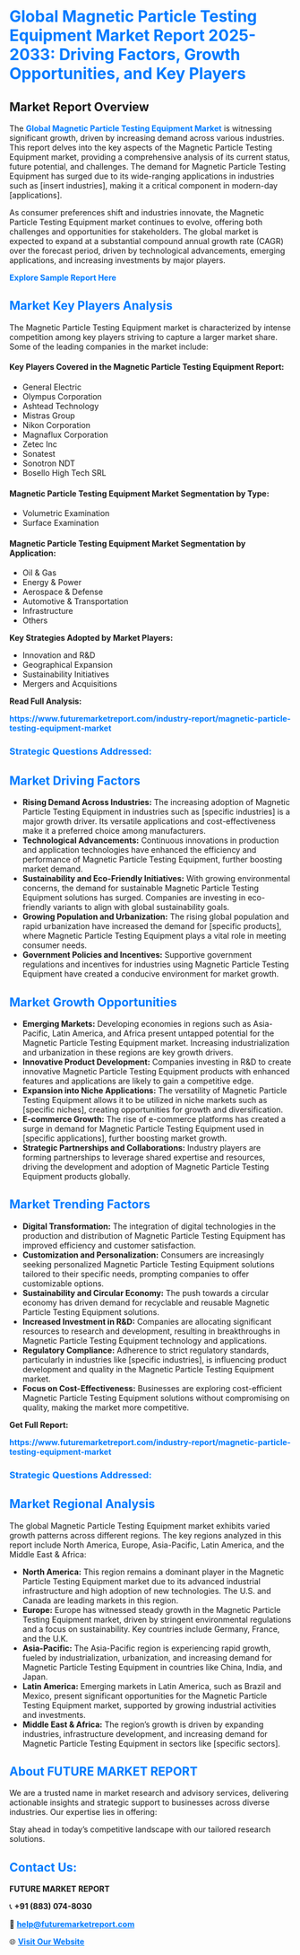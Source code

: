 <h1 style="color: #007BFF;">Global Magnetic Particle Testing Equipment Market Report 2025-2033: Driving Factors, Growth Opportunities, and Key Players</h1>

<section id="overview">
<h2>Market Report Overview</h2>
<p>The <a href="https://www.futuremarketreport.com/industry-report/magnetic-particle-testing-equipment-market" style="color: #007BFF; text-decoration: none;"><strong>Global Magnetic Particle Testing Equipment Market</strong></a> is witnessing significant growth, driven by increasing demand across various industries. This report delves into the key aspects of the Magnetic Particle Testing Equipment market, providing a comprehensive analysis of its current status, future potential, and challenges. The demand for Magnetic Particle Testing Equipment has surged due to its wide-ranging applications in industries such as [insert industries], making it a critical component in modern-day [applications].</p>
<p>As consumer preferences shift and industries innovate, the Magnetic Particle Testing Equipment market continues to evolve, offering both challenges and opportunities for stakeholders. The global market is expected to expand at a substantial compound annual growth rate (CAGR) over the forecast period, driven by technological advancements, emerging applications, and increasing investments by major players.</p>
</section>

<section id="overview">
<p><a href="https://www.futuremarketreport.com/request-sample/reportId=84174" style="color: #007BFF; text-decoration: none;"><strong>Explore Sample Report Here</strong></a></p>
</section>

<section id="key-players">
<h2 style="color: #007BFF;">Market Key Players Analysis</h2>
<p>The Magnetic Particle Testing Equipment market is characterized by intense competition among key players striving to capture a larger market share. Some of the leading companies in the market include:</p>
<h4>Key Players Covered in the Magnetic Particle Testing Equipment Report:</h4>
<ul><li>General Electric</li><li>Olympus Corporation</li><li>Ashtead Technology</li><li>Mistras Group</li><li>Nikon Corporation</li><li>Magnaflux Corporation</li><li>Zetec Inc</li><li>Sonatest</li><li>Sonotron NDT</li><li>Bosello High Tech SRL</li></ul>
<h4>Magnetic Particle Testing Equipment Market Segmentation by Type:</h4>
<ul><li>Volumetric Examination</li><li>Surface Examination</li></ul>

<h4>Magnetic Particle Testing Equipment Market Segmentation by Application:</h4>
<ul><li>Oil &amp; Gas</li><li>Energy &amp; Power</li><li>Aerospace &amp; Defense</li><li>Automotive &amp; Transportation</li><li>Infrastructure</li><li>Others</li></ul>
<p><strong>Key Strategies Adopted by Market Players:</strong></p>
<ul>
<li>Innovation and R&D</li>
<li>Geographical Expansion</li>
<li>Sustainability Initiatives</li>
<li>Mergers and Acquisitions</li>
</ul>
</section>

<section>
<p><strong>Read Full Analysis: </strong></p><a href="https://www.futuremarketreport.com/industry-report/magnetic-particle-testing-equipment-market" style="color: #007BFF; text-decoration: none;"><strong>https://www.futuremarketreport.com/industry-report/magnetic-particle-testing-equipment-market</strong></a>
<h3 style="color: #007BFF;">Strategic Questions Addressed:</h3>
</section>

<section id="driving-factors">
<h2 style="color: #007BFF;">Market Driving Factors</h2>
<ul>
<li><strong>Rising Demand Across Industries:</strong> The increasing adoption of Magnetic Particle Testing Equipment in industries such as [specific industries] is a major growth driver. Its versatile applications and cost-effectiveness make it a preferred choice among manufacturers.</li>
<li><strong>Technological Advancements:</strong> Continuous innovations in production and application technologies have enhanced the efficiency and performance of Magnetic Particle Testing Equipment, further boosting market demand.</li>
<li><strong>Sustainability and Eco-Friendly Initiatives:</strong> With growing environmental concerns, the demand for sustainable Magnetic Particle Testing Equipment solutions has surged. Companies are investing in eco-friendly variants to align with global sustainability goals.</li>
<li><strong>Growing Population and Urbanization:</strong> The rising global population and rapid urbanization have increased the demand for [specific products], where Magnetic Particle Testing Equipment plays a vital role in meeting consumer needs.</li>
<li><strong>Government Policies and Incentives:</strong> Supportive government regulations and incentives for industries using Magnetic Particle Testing Equipment have created a conducive environment for market growth.</li>
</ul>
</section>

<section id="growth-opportunities">
<h2 style="color: #007BFF;">Market Growth Opportunities</h2>
<ul>
<li><strong>Emerging Markets:</strong> Developing economies in regions such as Asia-Pacific, Latin America, and Africa present untapped potential for the Magnetic Particle Testing Equipment market. Increasing industrialization and urbanization in these regions are key growth drivers.</li>
<li><strong>Innovative Product Development:</strong> Companies investing in R&D to create innovative Magnetic Particle Testing Equipment products with enhanced features and applications are likely to gain a competitive edge.</li>
<li><strong>Expansion into Niche Applications:</strong> The versatility of Magnetic Particle Testing Equipment allows it to be utilized in niche markets such as [specific niches], creating opportunities for growth and diversification.</li>
<li><strong>E-commerce Growth:</strong> The rise of e-commerce platforms has created a surge in demand for Magnetic Particle Testing Equipment used in [specific applications], further boosting market growth.</li>
<li><strong>Strategic Partnerships and Collaborations:</strong> Industry players are forming partnerships to leverage shared expertise and resources, driving the development and adoption of Magnetic Particle Testing Equipment products globally.</li>
</ul>
</section>

<section id="trending-factors">
<h2 style="color: #007BFF;">Market Trending Factors</h2>
<ul>
<li><strong>Digital Transformation:</strong> The integration of digital technologies in the production and distribution of Magnetic Particle Testing Equipment has improved efficiency and customer satisfaction.</li>
<li><strong>Customization and Personalization:</strong> Consumers are increasingly seeking personalized Magnetic Particle Testing Equipment solutions tailored to their specific needs, prompting companies to offer customizable options.</li>
<li><strong>Sustainability and Circular Economy:</strong> The push towards a circular economy has driven demand for recyclable and reusable Magnetic Particle Testing Equipment solutions.</li>
<li><strong>Increased Investment in R&D:</strong> Companies are allocating significant resources to research and development, resulting in breakthroughs in Magnetic Particle Testing Equipment technology and applications.</li>
<li><strong>Regulatory Compliance:</strong> Adherence to strict regulatory standards, particularly in industries like [specific industries], is influencing product development and quality in the Magnetic Particle Testing Equipment market.</li>
<li><strong>Focus on Cost-Effectiveness:</strong> Businesses are exploring cost-efficient Magnetic Particle Testing Equipment solutions without compromising on quality, making the market more competitive.</li>
</ul>
</section>

<section>
<p><strong>Get Full Report: </strong></p><a href="https://www.futuremarketreport.com/industry-report/magnetic-particle-testing-equipment-market" style="color: #007BFF; text-decoration: none;"><strong>https://www.futuremarketreport.com/industry-report/magnetic-particle-testing-equipment-market</strong></a>
<h3 style="color: #007BFF;">Strategic Questions Addressed:</h3>
</section>


<section id="regional-analysis">
<h2 style="color: #007BFF;">Market Regional Analysis</h2>
<p>The global Magnetic Particle Testing Equipment market exhibits varied growth patterns across different regions. The key regions analyzed in this report include North America, Europe, Asia-Pacific, Latin America, and the Middle East & Africa:</p>
<ul>
<li><strong>North America:</strong> This region remains a dominant player in the Magnetic Particle Testing Equipment market due to its advanced industrial infrastructure and high adoption of new technologies. The U.S. and Canada are leading markets in this region.</li>
<li><strong>Europe:</strong> Europe has witnessed steady growth in the Magnetic Particle Testing Equipment market, driven by stringent environmental regulations and a focus on sustainability. Key countries include Germany, France, and the U.K.</li>
<li><strong>Asia-Pacific:</strong> The Asia-Pacific region is experiencing rapid growth, fueled by industrialization, urbanization, and increasing demand for Magnetic Particle Testing Equipment in countries like China, India, and Japan.</li>
<li><strong>Latin America:</strong> Emerging markets in Latin America, such as Brazil and Mexico, present significant opportunities for the Magnetic Particle Testing Equipment market, supported by growing industrial activities and investments.</li>
<li><strong>Middle East & Africa:</strong> The region’s growth is driven by expanding industries, infrastructure development, and increasing demand for Magnetic Particle Testing Equipment in sectors like [specific sectors].</li>
</ul>
</section>

<footer>
<h2 style="color: #007BFF;">About FUTURE MARKET REPORT</h2>
<p>We are a trusted name in market research and advisory services, delivering actionable insights and strategic support to businesses across diverse industries. Our expertise lies in offering:</p>

<p>Stay ahead in today’s competitive landscape with our tailored research solutions.</p>

<h2 style="color: #007BFF;">Contact Us:</h2>
<p><strong>FUTURE MARKET REPORT</strong></p>
<p>📞 <strong>+91 (883) 074-8030</strong></p>
<p>📧 <strong><a href="mailto:help@futuremarketreport.com" style="color: #007BFF;">help@futuremarketreport.com</a></strong></p>
<p>🌐 <strong><a href="https://www.futuremarketreport.com/" style="color: #007BFF;">Visit Our Website</a></strong></p>
</footer>